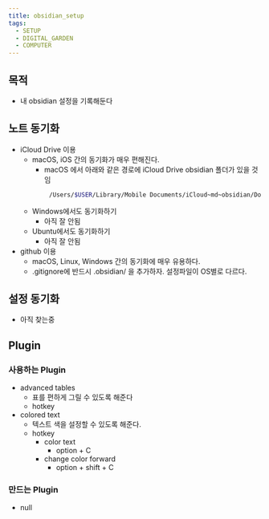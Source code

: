 ```yaml
---
title: obsidian_setup
tags:
  - SETUP
  - DIGITAL_GARDEN
  - COMPUTER
---
```


## 목적
- 내 obsidian 설정을 기록해둔다

## 노트 동기화
- iCloud Drive 이용
	- macOS, iOS 간의 동기화가 매우 편해진다.
		- macOS 에서 아래와 같은 경로에 iCloud Drive obsidian 폴더가 있을 것임
	``` bash
			/Users/$USER/Library/Mobile Documents/iCloud~md~obsidian/Documents/\[Vault 이름]
	```
	- Windows에서도 동기화하기
		- 아직 잘 안됨
	- Ubuntu에서도 동기화하기 
		- 아직 잘 안됨
- github 이용
	- macOS, Linux, Windows 간의 동기화에 매우 유용하다.
	- .gitignore에 반드시 .obsidian/ 을 추가하자. 설정파일이 OS별로 다르다.

## 설정 동기화
- 아직 찾는중

## Plugin
### 사용하는 Plugin
- advanced tables
	- 표를 편하게 그릴 수 있도록 해준다
	- hotkey
- colored text
	- 텍스트 색을 설정할 수 있도록 해준다.
	- hotkey
		- color text
			- option + C
		- change color forward
			- option + shift + C
### 만드는 Plugin
- null


